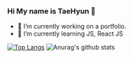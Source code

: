 ### Hi My name is TaeHyun 👋


- 🔭 I’m currently working on a portfolio.
- 🌱 I’m currently learning JS, React JS


[![Top Langs](https://github-readme-stats.vercel.app/api/top-langs/?username=anuraghazra&layout=compact)](https://github.com/anuraghazra/github-readme-stats)
![Anurag's github stats](https://github-readme-stats.vercel.app/api?username=qlemql&show_icons=true&theme=react)
